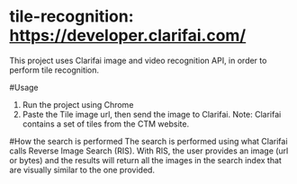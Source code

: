 # tile-recognition: https://developer.clarifai.com/

This project uses Clarifai image and video recognition API, in order to perform tile recognition.

#Usage

1. Run the project using Chrome
2. Paste the Tile image url, then send the image to Clarifai.
   Note: Clarifai contains a set of tiles from the CTM website.
   
#How the search is performed
The search is performed using what Clarifai calls Reverse Image Search (RIS).
With RIS, the user provides an image (url or bytes) and the results will return all the images in the search index 
that are visually similar to the one provided.
